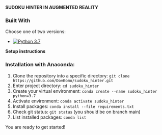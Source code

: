 **SUDOKU HINTER IN AUGMENTED REALITY**

### Built With

Choose one of two versions:

* [![Python 3.7](https://img.shields.io/badge/Python-3.7-3776AB)](https://www.python.org/downloads/release/python-3711/)

**Setup instructions**

### Installation with Anaconda:

1. Clone the repository into a specific directory: `git clone https://github.com/DovKomo/sudoku_hinter.git`
2. Enter project directory: `cd sudoku_hinter`
3. Create your virtual environment: `conda create --name sudoku_hinter python=3.7`
4. Activate environment: `conda activate sudoku_hinter`
5. Install packages: `conda install --file requirements.txt`
6. Check git status: `git status` (you should be on branch main)
7. List installed packages: `conda list`

You are ready to get started!
